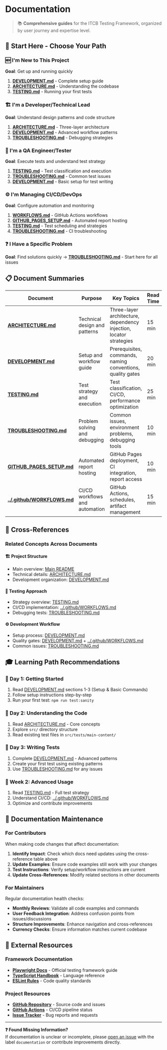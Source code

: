 # Documentation

> 📚 **Comprehensive guides** for the ITCB Testing Framework, organized by user journey and expertise level.

## 🎯 Start Here - Choose Your Path

### **🆕 I'm New to This Project**

**Goal**: Get up and running quickly

1. **[DEVELOPMENT.md](DEVELOPMENT.md)** - Complete setup guide
2. **[ARCHITECTURE.md](ARCHITECTURE.md)** - Understanding the codebase
3. **[TESTING.md](TESTING.md)** - Running your first tests

### **🏗️ I'm a Developer/Technical Lead**

**Goal**: Understand design patterns and code structure

1. **[ARCHITECTURE.md](ARCHITECTURE.md)** - Three-layer architecture
2. **[DEVELOPMENT.md](DEVELOPMENT.md)** - Advanced workflow patterns
3. **[TROUBLESHOOTING.md](TROUBLESHOOTING.md)** - Debugging strategies

### **🧪 I'm a QA Engineer/Tester**

**Goal**: Execute tests and understand test strategy

1. **[TESTING.md](TESTING.md)** - Test classification and execution
2. **[TROUBLESHOOTING.md](TROUBLESHOOTING.md)** - Common test issues
3. **[DEVELOPMENT.md](DEVELOPMENT.md)** - Basic setup for test writing

### **⚙️ I'm Managing CI/CD/DevOps**

**Goal**: Configure automation and monitoring

1. **[WORKFLOWS.md](../.github/WORKFLOWS.md)** - GitHub Actions workflows
2. **[GITHUB_PAGES_SETUP.md](GITHUB_PAGES_SETUP.md)** - Automated report hosting
3. **[TESTING.md](TESTING.md)** - Test scheduling and strategies
4. **[TROUBLESHOOTING.md](TROUBLESHOOTING.md)** - CI troubleshooting

### **❓ I Have a Specific Problem**

**Goal**: Find solutions quickly
→ **[TROUBLESHOOTING.md](TROUBLESHOOTING.md)** - Start here for all issues

## 📋 Document Summaries

| **Document**                                           | **Purpose**                    | **Key Topics**                                                     | **Read Time** |
| ------------------------------------------------------ | ------------------------------ | ------------------------------------------------------------------ | ------------- |
| **[ARCHITECTURE.md](ARCHITECTURE.md)**                 | Technical design and patterns  | Three-layer architecture, dependency injection, locator strategies | 15 min        |
| **[DEVELOPMENT.md](DEVELOPMENT.md)**                   | Setup and workflow guide       | Prerequisites, commands, naming conventions, quality gates         | 20 min        |
| **[TESTING.md](TESTING.md)**                           | Test strategy and execution    | Test classification, CI/CD, performance optimization               | 25 min        |
| **[TROUBLESHOOTING.md](TROUBLESHOOTING.md)**           | Problem solving and debugging  | Common issues, environment problems, debugging tools               | 10 min        |
| **[GITHUB_PAGES_SETUP.md](GITHUB_PAGES_SETUP.md)**     | Automated report hosting       | GitHub Pages deployment, CI integration, report access             | 10 min        |
| **[../.github/WORKFLOWS.md](../.github/WORKFLOWS.md)** | CI/CD workflows and automation | GitHub Actions, schedules, artifact management                     | 15 min        |

## 🔄 Cross-References

### **Related Concepts Across Documents**

#### **🏗️ Project Structure**

- Main overview: [Main README](../README.md#-for-different-users)
- Technical details: [ARCHITECTURE.md](ARCHITECTURE.md)
- Development organization: [DEVELOPMENT.md](DEVELOPMENT.md)

#### **🧪 Testing Approach**

- Strategy overview: [TESTING.md](TESTING.md)
- CI/CD implementation: [../.github/WORKFLOWS.md](../.github/WORKFLOWS.md)
- Debugging tests: [TROUBLESHOOTING.md](TROUBLESHOOTING.md)

#### **⚙️ Development Workflow**

- Setup process: [DEVELOPMENT.md](DEVELOPMENT.md)
- Quality gates: [DEVELOPMENT.md](DEVELOPMENT.md) + [../.github/WORKFLOWS.md](../.github/WORKFLOWS.md)
- Common issues: [TROUBLESHOOTING.md](TROUBLESHOOTING.md)

## 🎓 Learning Path Recommendations

### **📅 Day 1: Getting Started**

1. Read [DEVELOPMENT.md](DEVELOPMENT.md) sections 1-3 (Setup & Basic Commands)
2. Follow setup instructions step-by-step
3. Run your first test: `npm run test:sanity`

### **📅 Day 2: Understanding the Code**

1. Read [ARCHITECTURE.md](ARCHITECTURE.md) - Core concepts
2. Explore `src/` directory structure
3. Read existing test files in `src/tests/main-content/`

### **📅 Day 3: Writing Tests**

1. Complete [DEVELOPMENT.md](DEVELOPMENT.md) - Advanced patterns
2. Create your first test using existing patterns
3. Use [TROUBLESHOOTING.md](TROUBLESHOOTING.md) for any issues

### **📅 Week 2: Advanced Usage**

1. Read [TESTING.md](TESTING.md) - Full test strategy
2. Understand CI/CD: [../.github/WORKFLOWS.md](../.github/WORKFLOWS.md)
3. Optimize and contribute improvements

## 📝 Documentation Maintenance

### **For Contributors**

When making code changes that affect documentation:

1. **Identify Impact**: Check which docs need updates using the cross-reference table above
2. **Update Examples**: Ensure code examples still work with your changes
3. **Test Instructions**: Verify setup/workflow instructions are current
4. **Update Cross-References**: Modify related sections in other documents

### **For Maintainers**

Regular documentation health checks:

- **Monthly Reviews**: Validate all code examples and commands
- **User Feedback Integration**: Address confusion points from issues/discussions
- **Structure Improvements**: Enhance navigation and cross-references
- **Currency Checks**: Ensure information matches current codebase

## 🔗 External Resources

### **Framework Documentation**

- **[Playwright Docs](https://playwright.dev/)** - Official testing framework guide
- **[TypeScript Handbook](https://www.typescriptlang.org/docs/)** - Language reference
- **[ESLint Rules](https://eslint.org/docs/rules/)** - Code quality standards

### **Project Resources**

- **[GitHub Repository](https://github.com/ITCB-2/ITCB-Testing)** - Source code and issues
- **[GitHub Actions](https://github.com/ITCB-2/ITCB-Testing/actions)** - CI/CD pipeline status
- **[Issue Tracker](https://github.com/ITCB-2/ITCB-Testing/issues)** - Bug reports and requests

---

**❓ Found Missing Information?**  
If documentation is unclear or incomplete, please [open an issue](https://github.com/ITCB-2/ITCB-Testing/issues) with the label `documentation` or contribute improvements directly.
